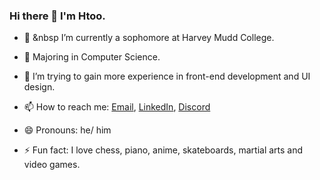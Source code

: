 ### Hi there 👋  I'm Htoo.


- 🔭  &nbsp I’m currently a sophomore at Harvey Mudd College.
- 🌱  Majoring in Computer Science.

- 🤔  I’m trying to gain more experience in front-end development and UI design.

- 📫  How to reach me: [Email](mailto:2myat9@gmail.com), [LinkedIn](https://www.linkedin.com/in/htoomyat/), [Discord](https://discordapp.com/users/409335295734054912/)
- 😄  Pronouns: he/ him
- ⚡  Fun fact: I love chess, piano, anime, skateboards, martial arts and video games.

